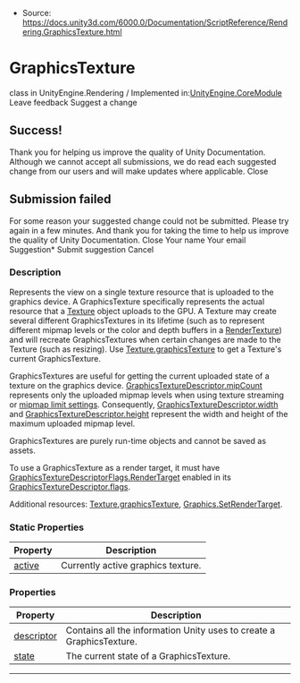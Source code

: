 * Source: https://docs.unity3d.com/6000.0/Documentation/ScriptReference/Rendering.GraphicsTexture.html

# GraphicsTexture
class in UnityEngine.Rendering
/
Implemented in:[UnityEngine.CoreModule](https://docs.unity3d.com/6000.0/Documentation/ScriptReference/UnityEngine.CoreModule.html)
Leave feedback
Suggest a change
## Success!
Thank you for helping us improve the quality of Unity Documentation. Although we cannot accept all submissions, we do read each suggested change from our users and will make updates where applicable.
Close
## Submission failed
For some reason your suggested change could not be submitted. Please <a>try again</a> in a few minutes. And thank you for taking the time to help us improve the quality of Unity Documentation.
Close
Your name Your email Suggestion* Submit suggestion
Cancel
### Description
Represents the view on a single texture resource that is uploaded to the graphics device.
A GraphicsTexture specifically represents the actual resource that a [Texture](https://docs.unity3d.com/6000.0/Documentation/ScriptReference/Texture.html) object uploads to the GPU. A Texture may create several different GraphicsTextures in its lifetime (such as to represent different mipmap levels or the color and depth buffers in a [RenderTexture](https://docs.unity3d.com/6000.0/Documentation/ScriptReference/RenderTexture.html)) and will recreate GraphicsTextures when certain changes are made to the Texture (such as resizing). Use [Texture.graphicsTexture](https://docs.unity3d.com/6000.0/Documentation/ScriptReference/Texture-graphicsTexture.html) to get a Texture's current GraphicsTexture.  
  
GraphicsTextures are useful for getting the current uploaded state of a texture on the graphics device. [GraphicsTextureDescriptor.mipCount](https://docs.unity3d.com/6000.0/Documentation/ScriptReference/Rendering.GraphicsTextureDescriptor-mipCount.html) represents only the uploaded mipmap levels when using texture streaming or [mipmap limit settings](https://docs.unity3d.com/6000.0/Documentation/ScriptReference/Texture2D-activeMipmapLimit.html). Consequently, [GraphicsTextureDescriptor.width](https://docs.unity3d.com/6000.0/Documentation/ScriptReference/Rendering.GraphicsTextureDescriptor-width.html) and [GraphicsTextureDescriptor.height](https://docs.unity3d.com/6000.0/Documentation/ScriptReference/Rendering.GraphicsTextureDescriptor-height.html) represent the width and height of the maximum uploaded mipmap level.  
  
GraphicsTextures are purely run-time objects and cannot be saved as assets.  
  
To use a GraphicsTexture as a render target, it must have [GraphicsTextureDescriptorFlags.RenderTarget](https://docs.unity3d.com/6000.0/Documentation/ScriptReference/Rendering.GraphicsTextureDescriptorFlags.RenderTarget.html) enabled in its [GraphicsTextureDescriptor.flags](https://docs.unity3d.com/6000.0/Documentation/ScriptReference/Rendering.GraphicsTextureDescriptor-flags.html).  
  
Additional resources: [Texture.graphicsTexture](https://docs.unity3d.com/6000.0/Documentation/ScriptReference/Texture-graphicsTexture.html), [Graphics.SetRenderTarget](https://docs.unity3d.com/6000.0/Documentation/ScriptReference/Graphics.SetRenderTarget.html).
### Static Properties
Property | Description  
---|---  
[active](https://docs.unity3d.com/6000.0/Documentation/ScriptReference/Rendering.GraphicsTexture-active.html) | Currently active graphics texture.  
### Properties
Property | Description  
---|---  
[descriptor](https://docs.unity3d.com/6000.0/Documentation/ScriptReference/Rendering.GraphicsTexture-descriptor.html) | Contains all the information Unity uses to create a GraphicsTexture.  
[state](https://docs.unity3d.com/6000.0/Documentation/ScriptReference/Rendering.GraphicsTexture-state.html) | The current state of a GraphicsTexture.  
* * *
